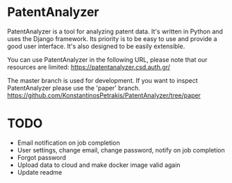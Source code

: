 # PatentAnalyzer

PatentAnalyzer is a tool for analyzing patent data. It's written in Python and uses the Django framework. Its priority is to be easy to use and provide a good user interface. It's also designed to be easily extensible. 

You can use PatentAnalyzer in the following URL, please note that our resources are limited: https://patentanalyzer.csd.auth.gr/

The master branch is used for development.
If you want to inspect PatentAnalyzer please use the 'paper' branch.
https://github.com/KonstantinosPetrakis/PatentAnalyzer/tree/paper

# TODO
* Email notification on job completion
* User settings, change email, change password, notify on job completion
* Forgot password
* Upload data to cloud and make docker image valid again
* Update readme